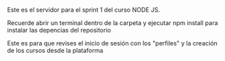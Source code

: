 Este es el servidor para el sprint 1 del curso NODE JS.

Recuerde abrir un terminal dentro de la carpeta y ejecutar npm install para instalar las depencias del repositorio


Este es para que revises el inicio de sesión con los "perfiles" y la creación de los cursos desde la plataforma
